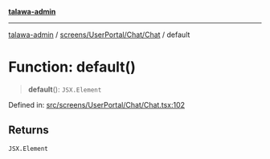 [**talawa-admin**](../../../../../README.md)

***

[talawa-admin](../../../../../README.md) / [screens/UserPortal/Chat/Chat](../README.md) / default

# Function: default()

> **default**(): `JSX.Element`

Defined in: [src/screens/UserPortal/Chat/Chat.tsx:102](https://github.com/gautam-divyanshu/talawa-admin/blob/cfee07d9592eee1569f258baf49181c393e48f1b/src/screens/UserPortal/Chat/Chat.tsx#L102)

## Returns

`JSX.Element`
